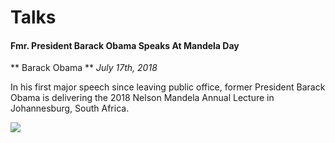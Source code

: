 # Talks

#### Fmr. President Barack Obama Speaks At Mandela Day
** Barack Obama **
*July 17th, 2018*

In his first major speech since leaving public office, former President Barack Obama is delivering the 2018 Nelson Mandela Annual Lecture in Johannesburg, South Africa.

[![](http://img.youtube.com/vi/XkHjrKDrhjg/0.jpg)](http://www.youtube.com/watch?v=XkHjrKDrhjg)


